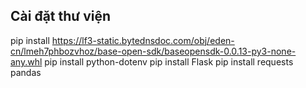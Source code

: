 ## Cài đặt thư viện

pip install https://lf3-static.bytednsdoc.com/obj/eden-cn/lmeh7phbozvhoz/base-open-sdk/baseopensdk-0.0.13-py3-none-any.whl
pip install python-dotenv
pip install Flask
pip install requests pandas
 
 
